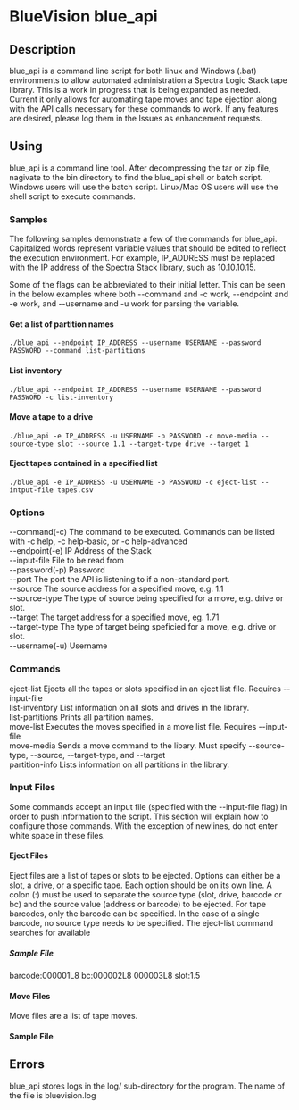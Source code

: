 # BlueVision blue_api

## Description
blue_api is a command line script for both linux and Windows (.bat) environments to allow automated administration a Spectra Logic Stack tape library. This is a work in progress that is being expanded as needed. Current it only allows for automating tape moves and tape ejection along with the API calls necessary for these commands to work. If any features are desired, please log them in the Issues as enhancement requests.

## Using
blue_api is a command line tool. After decompressing the tar or zip file, nagivate to the bin directory to find the blue_api shell or batch script. Windows users will use the batch script. Linux/Mac OS users will use the shell script to execute commands.

### Samples
The following samples demonstrate a few of the commands for blue_api. Capitalized words represent variable values that should be edited to reflect the execution environment. For example, IP_ADDRESS must be replaced with the IP address of the Spectra Stack library, such as 10.10.10.15. 

Some of the flags can be abbreviated to their initial letter. This can be seen in the below examples where both --command and -c work, --endpoint and -e work, and --username and -u work for parsing the variable.

#### Get a list of partition names
`./blue_api --endpoint IP_ADDRESS --username USERNAME --password PASSWORD --command list-partitions`

#### List inventory
`./blue_api --endpoint IP_ADDRESS --username USERNAME --password PASSWORD -c list-inventory`

#### Move a tape to a drive
`./blue_api -e IP_ADDRESS -u USERNAME -p PASSWORD -c move-media --source-type slot --source 1.1 --target-type drive --target 1`

#### Eject tapes contained in a specified list
`./blue_api -e IP_ADDRESS -u USERNAME -p PASSWORD -c eject-list --intput-file tapes.csv`

### Options
--command(-c)	  The command to be executed. Commands can be listed with -c help, -c help-basic, or -c help-advanced  
--endpoint(-e)	IP Address of the Stack  
--input-file	  File to be read from  
--password(-p)  Password  
--port		      The port the API is listening to if a non-standard port.  
--source	      The source address for a specified move, e.g. 1.1  
--source-type	  The type of source being specified for a move, e.g. drive or slot.  
--target	      The target address for a specified move, eg. 1.71  
--target-type	  The type of target being speficied for a move, e.g. drive or slot.  
--username(-u)	Username  

### Commands
eject-list	    Ejects all the tapes or slots specified in an eject list file. Requires --input-file  
list-inventory	List information on all slots and drives in the library.  
list-partitions	Prints all partition names.  
move-list	      Executes the moves specified in a move list file. Requires --input-file  
move-media	    Sends a move command to the libary. Must specify --source-type, --source, --target-type, and --target  
partition-info	Lists information on all partitions in the library.  

### Input Files
Some commands accept an input file (specified with the --input-file flag) in order to push information to the script. This section will explain how to configure those commands. With the exception of newlines, do not enter white space in these files.

#### Eject Files
Eject files are a list of tapes or slots to be ejected. Options can either be a slot, a drive, or a specific tape. Each option should be on its own line. A colon (:) must be used to separate the source type (slot, drive, barcode or bc) and the source value (address or barcode) to be ejected. For tape barcodes, only the barcode can be specified. In the case of a single barcode, no source type needs to be specified. The eject-list command searches for available 

##### Sample File
barcode:000001L8
bc:000002L8
000003L8
slot:1.5

#### Move Files
Move files are a list of tape moves.
#### Sample File
## Errors
blue_api stores logs in the log/ sub-directory for the program. The name of the file is bluevision.log
